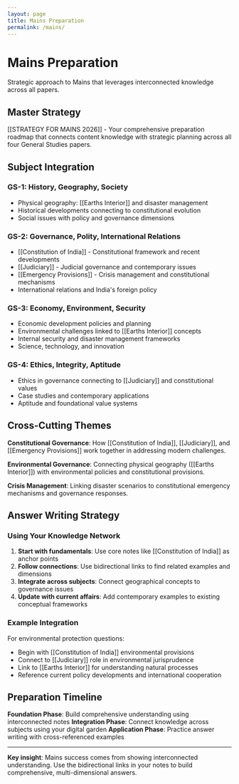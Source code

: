 ```yaml
---
layout: page
title: Mains Preparation
permalink: /mains/
---
```


# Mains Preparation

Strategic approach to Mains that leverages interconnected knowledge across all papers.

## Master Strategy

[[STRATEGY FOR MAINS 2026]] - Your comprehensive preparation roadmap that connects content knowledge with strategic planning across all four General Studies papers.

## Subject Integration

### GS-1: History, Geography, Society
- Physical geography: [[Earths Interior]] and disaster management
- Historical developments connecting to constitutional evolution
- Social issues with policy and governance dimensions

### GS-2: Governance, Polity, International Relations  
- [[Constitution of India]] - Constitutional framework and recent developments
- [[Judiciary]] - Judicial governance and contemporary issues
- [[Emergency Provisions]] - Crisis management and constitutional mechanisms
- International relations and India's foreign policy

### GS-3: Economy, Environment, Security
- Economic development policies and planning
- Environmental challenges linked to [[Earths Interior]] concepts
- Internal security and disaster management frameworks
- Science, technology, and innovation

### GS-4: Ethics, Integrity, Aptitude
- Ethics in governance connecting to [[Judiciary]] and constitutional values
- Case studies and contemporary applications
- Aptitude and foundational value systems

## Cross-Cutting Themes

**Constitutional Governance**: How [[Constitution of India]], [[Judiciary]], and [[Emergency Provisions]] work together in addressing modern challenges.

**Environmental Governance**: Connecting physical geography ([[Earths Interior]]) with environmental policies and constitutional provisions.

**Crisis Management**: Linking disaster scenarios to constitutional emergency mechanisms and governance responses.

## Answer Writing Strategy

### Using Your Knowledge Network
1. **Start with fundamentals**: Use core notes like [[Constitution of India]] as anchor points
2. **Follow connections**: Use bidirectional links to find related examples and dimensions  
3. **Integrate across subjects**: Connect geographical concepts to governance issues
4. **Update with current affairs**: Add contemporary examples to existing conceptual frameworks

### Example Integration
For environmental protection questions:
- Begin with [[Constitution of India]] environmental provisions
- Connect to [[Judiciary]] role in environmental jurisprudence
- Link to [[Earths Interior]] for understanding natural processes
- Reference current policy developments and international cooperation

## Preparation Timeline

**Foundation Phase**: Build comprehensive understanding using interconnected notes
**Integration Phase**: Connect knowledge across subjects using your digital garden
**Application Phase**: Practice answer writing with cross-referenced examples

---

**Key insight**: Mains success comes from showing interconnected understanding. Use the bidirectional links in your notes to build comprehensive, multi-dimensional answers. 